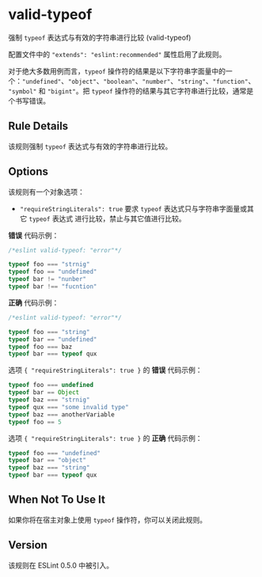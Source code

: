 # valid-typeof

强制 `typeof` 表达式与有效的字符串进行比较 (valid-typeof)

配置文件中的 `"extends": "eslint:recommended"` 属性启用了此规则。

对于绝大多数用例而言，`typeof` 操作符的结果是以下字符串字面量中的一个：`"undefined"`、`"object"`、`"boolean"`、`"number"`、`"string"`、`"function"`、`"symbol"` 和 `"bigint"`。把 `typeof` 操作符的结果与其它字符串进行比较，通常是个书写错误。

Rule Details[](#rule-details)
-----------------------------

该规则强制 `typeof` 表达式与有效的字符串进行比较。

Options[](#options)
-------------------

该规则有一个对象选项：

*   `"requireStringLiterals": true` 要求 `typeof` 表达式只与字符串字面量或其它 `typeof` 表达式 进行比较，禁止与其它值进行比较。


**错误** 代码示例：

``` js
/*eslint valid-typeof: "error"*/

typeof foo === "strnig"
typeof foo == "undefimed"
typeof bar != "nunber"
typeof bar !== "fucntion" 
```

**正确** 代码示例：

``` js
/*eslint valid-typeof: "error"*/

typeof foo === "string"
typeof bar == "undefined"
typeof foo === baz
typeof bar === typeof qux 
```

选项 `{ "requireStringLiterals": true }` 的 **错误** 代码示例：

``` js
typeof foo === undefined
typeof bar == Object
typeof baz === "strnig"
typeof qux === "some invalid type"
typeof baz === anotherVariable
typeof foo == 5 
```

选项 `{ "requireStringLiterals": true }` 的 **正确** 代码示例：
 
``` js
typeof foo === "undefined"
typeof bar == "object"
typeof baz === "string"
typeof bar === typeof qux 
```

When Not To Use It[](#when-not-to-use-it)
-----------------------------------------

如果你将在宿主对象上使用 `typeof` 操作符，你可以关闭此规则。

Version[](#version)
-------------------

该规则在 ESLint 0.5.0 中被引入。
